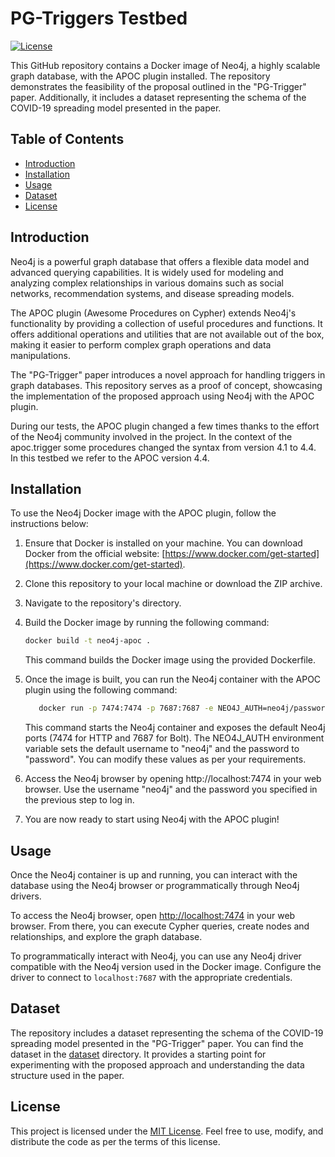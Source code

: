 # PG-Triggers Testbed

[![License](https://img.shields.io/badge/License-MIT-yellow.svg)](https://opensource.org/licenses/MIT)

This GitHub repository contains a Docker image of Neo4j, a highly scalable graph database, with the APOC plugin installed. The repository demonstrates the feasibility of the proposal outlined in the "PG-Trigger" paper. Additionally, it includes a dataset representing the schema of the COVID-19 spreading model presented in the paper.

## Table of Contents

- [Introduction](#introduction)
- [Installation](#installation)
- [Usage](#usage)
- [Dataset](#dataset)
- [License](#license)

## Introduction

Neo4j is a powerful graph database that offers a flexible data model and advanced querying capabilities. It is widely used for modeling and analyzing complex relationships in various domains such as social networks, recommendation systems, and disease spreading models.

The APOC plugin (Awesome Procedures on Cypher) extends Neo4j's functionality by providing a collection of useful procedures and functions. It offers additional operations and utilities that are not available out of the box, making it easier to perform complex graph operations and data manipulations.

The "PG-Trigger" paper introduces a novel approach for handling triggers in graph databases. This repository serves as a proof of concept, showcasing the implementation of the proposed approach using Neo4j with the APOC plugin.

During our tests, the APOC plugin changed a few times thanks to the effort of the Neo4j community involved in the project. In the context of the apoc.trigger some procedures changed the syntax from version 4.1 to 4.4. In this testbed we refer to the APOC version 4.4.

## Installation

To use the Neo4j Docker image with the APOC plugin, follow the instructions below:

1. Ensure that Docker is installed on your machine. You can download Docker from the official website: [https://www.docker.com/get-started](https://www.docker.com/get-started).

2. Clone this repository to your local machine or download the ZIP archive.

3. Navigate to the repository's directory.

4. Build the Docker image by running the following command:

   ```bash
   docker build -t neo4j-apoc .
   ```
    
   This command builds the Docker image using the provided Dockerfile.

5. Once the image is built, you can run the Neo4j container with the APOC plugin using the following command:

   ```bash
      docker run -p 7474:7474 -p 7687:7687 -e NEO4J_AUTH=neo4j/password --name neo4j-apoc neo4j-apoc
   ```
    This command starts the Neo4j container and exposes the default Neo4j ports (7474 for HTTP and 7687 for Bolt). The NEO4J_AUTH   environment variable sets the default username to "neo4j" and the password to "password". You can modify these values as per your requirements.

6. Access the Neo4j browser by opening http://localhost:7474 in your web browser. Use the username "neo4j" and the password you specified in the previous step to log in.

7. You are now ready to start using Neo4j with the APOC plugin!

## Usage

Once the Neo4j container is up and running, you can interact with the database using the Neo4j browser or programmatically through Neo4j drivers.

To access the Neo4j browser, open [http://localhost:7474](http://localhost:7474) in your web browser. From there, you can execute Cypher queries, create nodes and relationships, and explore the graph database.

To programmatically interact with Neo4j, you can use any Neo4j driver compatible with the Neo4j version used in the Docker image. Configure the driver to connect to `localhost:7687` with the appropriate credentials.

## Dataset

The repository includes a dataset representing the schema of the COVID-19 spreading model presented in the "PG-Trigger" paper. You can find the dataset in the [dataset](./dataset) directory. It provides a starting point for experimenting with the proposed approach and understanding the data structure used in the paper.

## License

This project is licensed under the [MIT License](LICENSE). Feel free to use, modify, and distribute the code as per the terms of this license.
